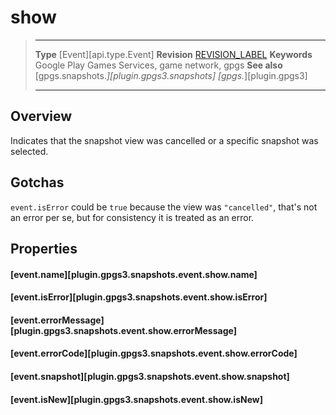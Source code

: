 # show

> --------------------- ------------------------------------------------------------------------------------------
> __Type__              [Event][api.type.Event]
> __Revision__          [REVISION_LABEL](REVISION_URL)
> __Keywords__          Google Play Games Services, game network, gpgs
> __See also__          [gpgs.snapshots.*][plugin.gpgs3.snapshots]
>                       [gpgs.*][plugin.gpgs3]
> --------------------- ------------------------------------------------------------------------------------------

## Overview

Indicates that the snapshot view was cancelled or a specific snapshot was selected.

## Gotchas

`event.isError` could be `true` because the view was `"cancelled"`, that's not an error per se, but for consistency it is treated as an error.

## Properties

#### [event.name][plugin.gpgs3.snapshots.event.show.name]

#### [event.isError][plugin.gpgs3.snapshots.event.show.isError]

#### [event.errorMessage][plugin.gpgs3.snapshots.event.show.errorMessage]

#### [event.errorCode][plugin.gpgs3.snapshots.event.show.errorCode]

#### [event.snapshot][plugin.gpgs3.snapshots.event.show.snapshot]

#### [event.isNew][plugin.gpgs3.snapshots.event.show.isNew]